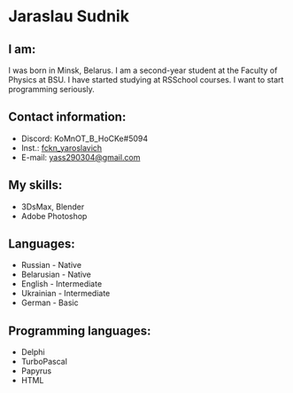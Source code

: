 # Jaraslau Sudnik
## I am:
I was born in Minsk, Belarus. I am a second-year student at the Faculty of Physics at BSU. I have started studying at RSSchool courses. I want to start programming seriously.
## Contact information:
- Discord: KoMnOT_B_HoCKe#5094
- Inst.: [fckn_yaroslavich](https://www.instagram.com/fckn_yaroslavich/)
- E-mail: <yass290304@gmail.com>
## My skills:
- 3DsMax, Blender
- Adobe Photoshop
## Languages:
- Russian - Native
- Belarusian - Native
- English - Intermediate
- Ukrainian - Intermediate
- German - Basic
## Programming languages:
- Delphi
- TurboPascal
- Papyrus
- HTML

